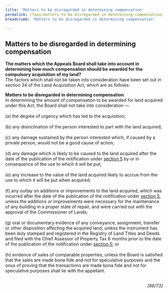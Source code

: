 ```yaml
---
title: 'Matters to be disregarded in determining compensation'
permalink: /faqs/matters-to-be-disregarded-in-determining-compensation/
breadcrumb: 'Matters to be disregarded in determining compensation'

---
```



Matters to be disregarded in determining compensation
---
**The matters which the Appeals Board shall take into account in determining how much compensation should be awarded for the compulsory acquisition of my land?**
<br>
The factors which shall not be taken into consideration have been set out in section 34 of the Land Acquisition Act, which are as follows:
<br>

**Matters to be disregarded in determining compensation**
   <br>
In determining the amount of compensation to be awarded for land acquired under this Act, the Board shall not take into consideration —
<br><br> 
(a) the degree of urgency which has led to the acquisition; <br> <br>
(b) any disinclination of the person interested to part with the land acquired; <br>   
(c) any damage sustained by the person interested which, if caused by a private person, would not be a good cause of action; <br> <br>
(d) any damage which is likely to be caused to the land acquired after the date of the publication of the notification under [section 5](https://sso.agc.gov.sg/Act/LAA1966?ProvIds=pr5-#pr5-) by or in consequence of the use to which it will be put; <br> <br>
(e) any increase to the value of the land acquired likely to accrue from the use to which it will be put when acquired;<br> <br> 
(f) any outlay on additions or improvements to the land acquired, which was incurred after the date of the publication of the notification under [section 5](https://sso.agc.gov.sg/Act/LAA1966?ProvIds=pr5-#pr5-), unless the additions or improvements were necessary for the maintenance of any building in a proper state of repair, and were carried out with the approval of the Commissioner of Lands; <br> <br>
(g) oral or documentary evidence of any conveyance, assignment, transfer or other disposition affecting the acquired land, unless the instrument has been duly stamped and registered in the Registry of Land Titles and Deeds and filed with the Chief Assessor of Property Tax 6 months prior to the date of the publication of the notification under [section 5](https://sso.agc.gov.sg/Act/LAA1966?ProvIds=pr5-#pr5-); or <br> <br>
(h) evidence of sales of comparable properties, unless the Board is satisfied that the sales are made bona fide and not for speculative purposes and the onus of proving that the transactions are made bona fide and not for speculative purposes shall lie with the appellant. <br> <br>

<div style="text-align: right"> <i> [66/73] </i> </div>

